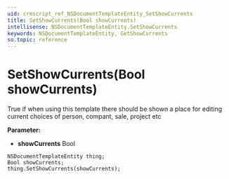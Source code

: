 ```yaml
---
uid: crmscript_ref_NSDocumentTemplateEntity_SetShowCurrents
title: SetShowCurrents(Bool showCurrents)
intellisense: NSDocumentTemplateEntity.SetShowCurrents
keywords: NSDocumentTemplateEntity, GetShowCurrents
so.topic: reference
---
```


# SetShowCurrents(Bool showCurrents)

True if when using this template there should be shown a place for editing current choices of person, compant, sale, project etc

**Parameter:** 
* **showCurrents** Bool

```crmscript
NSDocumentTemplateEntity thing;
Bool showCurrents;
thing.SetShowCurrents(showCurrents);
```

